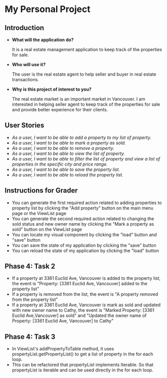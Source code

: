 # My Personal Project

## Introduction


- **What will the application do?**

    It is a real estate management application to keep track of the properties for sale.
 
- **Who will use it?**

    The user is the real estate agent to help seller and buyer in real estate transactions.

- **Why is this project of interest to you?**
    
    The real estate market is an important market in Vancouver. I am interested in helping seller agent
    to keep track of the properties for sale and provide better experience for their clients.

## User Stories

- *As a user, I want to be able to add a property to my list of property.*
- *As a user, I want to be able to mark a property as sold.*
- *As a user, I want to be able to remove a property.*
- *As a user, I want to be able to view the list of property.*
- *As a user, I want to be able to filter the list of property and view a list of properties
  in the specific city and price range.*
- *As a user, I want to be able to save the property list.*
- *As a user, I want to be able to reload the property list.*

## Instructions for Grader

- You can generate the first required action related to adding properties to property list by clicking 
the "Add property" button on the main menu page or the ViewList page
- You can generate the second required action related to changing the sold status and new owner name 
by clicking the "Mark a property as sold" button on the ViewList page
- You can locate my visual component by clicking the "load" button and "save" button 
- You can save the state of my application by clicking the "save" button
- You can reload the state of my application by clicking the "load" button



## Phase 4: Task 2
- If a property at 3361 Euclid Ave, Vancouver is added to the property list, 
 the event is "Property: [3361 Euclid Ave, Vancouver] added to the property list"
- If a property is removed from the list, the event is "A property removed from the property list"
- If a property at 3361 Euclid Ave, Vancouver is mark as sold and updated with new owner name to Cathy, the event is 
"Marked Property: [3361 Euclid Ave,Vancouver] as sold" and "Updated the owner name of 
Property: [3361 Euclid Ave, Vancouver] to Cathy"


## Phase 4: Task 3

- In ViewList's addPropertyToTable method, it uses propertyList.getPropertyList() to get a list of property 
in the for each loop. 
- This can be refactored that propertyList implements Iterable<Property>. So that propertyList is iterable and can
  be used directly in the for each loop.